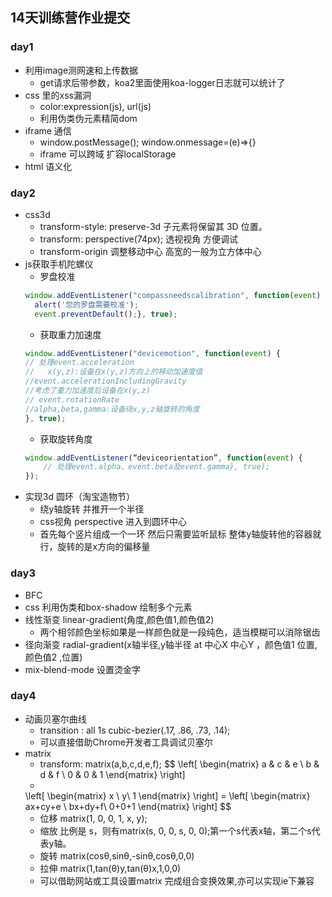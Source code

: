 ## 14天训练营作业提交
### day1
- 利用image测网速和上传数据
    - get请求后带参数，koa2里面使用koa-logger日志就可以统计了
- css 里的xss漏洞
    - color:expression(js), url(js)
    - 利用伪类伪元素精简dom
- iframe 通信
    - window.postMessage(); window.onmessage=(e)=>{}
    - iframe 可以跨域 扩容localStorage
- html 语义化
### day2
-  css3d 
    - transform-style:  preserve-3d 子元素将保留其 3D 位置。
    - transform: perspective(74px); 透视视角 方便调试
    - transform-origin 调整移动中心  高宽的一般为立方体中心
- js获取手机陀螺仪
    - 罗盘校准
    ```javascript
    window.addEventListener("compassneedscalibration", function(event) {
      alert('您的罗盘需要校准');
      event.preventDefault();}, true);
    ```
    - 获取重力加速度
    ```javascript
    window.addEventListener("devicemotion", function(event) {
   // 处理event.acceleration
   //	x(y,z):设备在x(y,z)方向上的移动加速度值
   //event.accelerationIncludingGravity
   //考虑了重力加速度后设备在x(y,z)
   // event.rotationRate
	//alpha,beta,gamma:设备绕x,y,z轴旋转的角度
  }, true);

    ```
    - 获取旋转角度
    ```javascript
    window.addEventListener(“deviceorientation”, function(event) {
        // 处理event.alpha、event.beta及event.gamma}, true);
    });
    ```
- 实现3d 圆环（淘宝造物节）
    - 绕y轴旋转 并推开一个半径
    - css视角 perspective  进入到圆环中心
    - 首先每个竖片组成一个一环 然后只需要监听鼠标 整体y轴旋转他的容器就行，旋转的是x方向的偏移量  
### day3
- BFC 
- css 利用伪类和box-shadow 绘制多个元素
- 线性渐变 linear-gradient(角度,颜色值1,颜色值2)
    - 两个相邻颜色坐标如果是一样颜色就是一段纯色，适当模糊可以消除锯齿
- 径向渐变 radial-gradient(x轴半径,y轴半径 at 中心X 中心Y ，颜色值1 位置,颜色值2 ,位置)
- mix-blend-mode 设置烫金字
### day4
- 动画贝塞尔曲线
  - transition : all 1s  cubic-bezier(.17, .86, .73, .14);
  - 可以直接借助Chrome开发者工具调试贝塞尔
- matrix
   - transform: matrix(a,b,c,d,e,f);
  $$
    \left[
    \begin{matrix}
        a & c & e \\
        b & d & f \\
        0 & 0 & 1
    \end{matrix}
    \right] 
    * 
  \left[
    \begin{matrix}
        x  \\
        y\\
        1
    \end{matrix}
    \right]
        =
    \left[
    \begin{matrix}
        ax+cy+e \\
        bx+dy+f\\
        0+0+1
    \end{matrix}
    \right] 
    $$
    - 位移  matrix(1, 0, 0, 1, x, y);
    - 缩放 比例是 s，则有matrix(s, 0, 0, s, 0, 0);第一个s代表x轴，第二个s代表y轴。
    - 旋转 matrix(cosθ,sinθ,-sinθ,cosθ,0,0)
    - 拉伸 matrix(1,tan(θ)y,tan(θ)x,1,0,0)
    - 可以借助网站或工具设置matrix 完成组合变换效果,亦可以实现ie下兼容